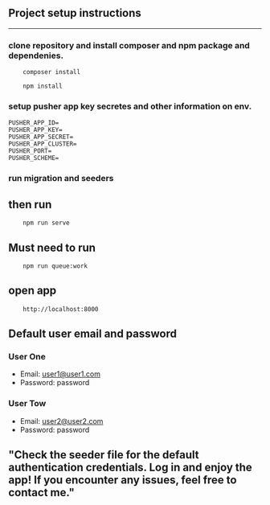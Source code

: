 
## Project setup instructions

---


### clone repository and install composer and npm package and dependenies. 
```shell
    composer install
```
```shell
    npm install
```
### setup pusher app key secretes and other information on env. 
```
PUSHER_APP_ID=
PUSHER_APP_KEY=
PUSHER_APP_SECRET=
PUSHER_APP_CLUSTER=
PUSHER_PORT=
PUSHER_SCHEME=
```
### run migration and seeders
## then run 
```shell
    npm run serve
```

## Must need to run
```shell
    npm run queue:work
```

## open app 
```shell
    http://localhost:8000
```

## Default user email and password

### User One
- Email: user1@user1.com
- Password: password

### User Tow
- Email: user2@user2.com
- Password: password


## "Check the seeder file for the default authentication credentials. Log in and enjoy the app! If you encounter any issues, feel free to contact me."

 
